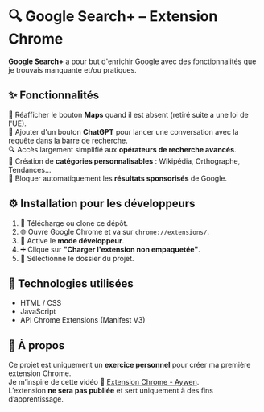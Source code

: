 # 🔍 Google Search+ – Extension Chrome

**Google Search+** a pour but d'enrichir Google avec des fonctionnalités que je trouvais manquante et/ou pratiques.  

## ✨ Fonctionnalités

🔁 Réafficher le bouton **Maps** quand il est absent (retiré suite a une loi de l'UE).  
🤖 Ajouter d'un bouton **ChatGPT** pour lancer une conversation avec la requête dans la barre de recherche.  
🔍 Accès largement simplifié aux **opérateurs de recherche avancés**.  
🧩 Création de **catégories personnalisables** : Wikipédia, Orthographe, Tendances...  
🚫 Bloquer automatiquement les **résultats sponsorisés** de Google.

## ⚙️ Installation pour les développeurs

1. 📁 Télécharge ou clone ce dépôt.
2. 🌐 Ouvre Google Chrome et va sur `chrome://extensions/`.
3. 🧪 Active le **mode développeur**.
4. ➕ Clique sur **"Charger l'extension non empaquetée"**.
5. 📂 Sélectionne le dossier du projet.

## 🧰 Technologies utilisées

- HTML / CSS  
- JavaScript  
- API Chrome Extensions (Manifest V3)  

## 🚧 À propos

Ce projet est uniquement un **exercice personnel** pour créer ma première extension Chrome.  
Je m’inspire de cette vidéo 🔗 [Extension Chrome - Aywen](https://www.youtube.com/watch?v=URSdocIo1q8).  
L’extension **ne sera pas publiée** et sert uniquement à des fins d’apprentissage.
